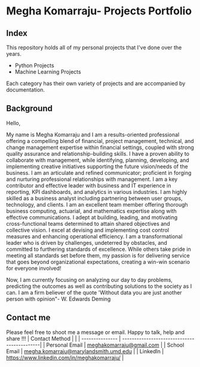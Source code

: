 # Megha Komarraju- Projects Portfolio
## Index
This repository holds all of my personal projects that I've done over the years.

* Python Projects
* Machine Learning Projects

Each category has their own variety of projects and are accompanied by documentation.

## Background
Hello, 

My name is Megha Komarraju and I am a results-oriented professional offering a compelling blend of financial, project management, technical, and change management expertise within financial settings, coupled with strong quality assurance and relationship-building skills. I have a proven ability to collaborate with management, while identifying, planning, developing, and implementing creative initiatives supporting the future vision/needs of the business. I am an articulate and refined communicator; proficient in forging and nurturing professional relationships with management.
I am a key contributor and effective leader with business and IT experience in reporting, KPI dashboards, and analytics in various industries. I am highly skilled as a business analyst including partnering between user groups, technology, and clients. I am an excellent team member offering thorough business computing, actuarial, and mathematics expertise along with effective communications. I adept at building, leading, and motivating cross-functional teams determined to attain shared objectives and collective vision. I excel at devising and implementing cost control measures and enhancing operational efficiency.
I am a transformational leader who is driven by challenges, undeterred by obstacles, and committed to furthering standards of excellence. While others take pride in meeting all standards set before them, my passion is for delivering service that goes beyond organizational expectations, creating a win-win scenario for everyone involved!

Now, I am currently focusing on analyzing our day to day problems, predicting the outcomes as well as contributing solutions to the society as I can. I am a firm believer of the quote 'Without data you are just another person with opinion"- W. Edwards Deming

## Contact me
Please feel free to shoot me a message or email. Happy to talk, help and share !!!
| Contact Method  |                                             |
| --------------- | --------------------------------------------|
| Personal Email  | meghakomarraju@gmail.com                    |
| School Email    | megha.komarraju@marylandsmith.umd.edu       |
| LinkedIn        | https://www.linkedin.com/in/meghakomarraju/ |


